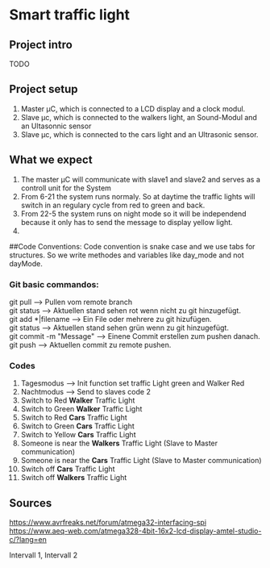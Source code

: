 <h1> Smart traffic light</h1>
<h2>Project intro</h2>
    <p> TODO</p>
<h2>Project setup</h2>
    <ol>
        <li>Master µC, which is connected to a LCD display and a clock modul.</li>
        <li>Slave µc, which is connected to the walkers light, an Sound-Modul and an Ultasonnic sensor</li>
        <li>Slave µc, which is connected to the cars light and an Ultrasonic sensor.</li>
    </ol>
<h2>What we expect</h3>
    <ol>
    <li>The master µC will communicate with slave1 and slave2 and serves as a controll unit for the System</li>
    <li>From 6-21 the system runs normaly. So at daytime the traffic lights will switch in an regulary cycle from red to green and back.</li>
    <li>From 22-5 the system runs on night mode so it will be independend because it only has to send the message to display yellow light. </li>
    <li></li>
    </ol>

    
##Code Conventions:
Code convention is snake case and we use tabs for structures.
So we write methodes and variables like day_mode and not dayMode.


### Git basic commandos:
git pull  --> Pullen vom remote branch <br />
git status --> Aktuellen stand sehen rot wenn nicht zu git hinzugefügt. <br />
git add *|filename --> Ein File oder mehrere zu git hizufügen. <br />
git status --> Aktuellen stand sehen grün wenn zu git hinzugefügt. <br />
git commit -m "Message" --> Einene Commit erstellen zum pushen danach. <br />
git push --> Aktuellen commit zu remote pushen. <br />

### Codes 
1) Tagesmodus -->  Init function set traffic Light green and Walker Red
2) Nachtmodus --> Send to slaves code 2
3) Switch to Red <b>Walker</b> Traffic Light
4) Switch to Green <b>Walker</b> Traffic Light
5) Switch to Red <b>Cars</b> Traffic Light
6) Switch to Green <b>Cars</b> Traffic Light
7) Switch to Yellow <b>Cars</b> Traffic Light
8) Someone is near the <b>Walkers</b> Traffic Light (Slave to Master communication)
9) Someone is near the <b>Cars</b> Traffic Light (Slave to Master communication)
10) Switch off <b>Cars</b> Traffic Light
11) Switch off <b>Walkers</b> Traffic Light

## Sources 
https://www.avrfreaks.net/forum/atmega32-interfacing-spi
https://www.aeq-web.com/atmega328-4bit-16x2-lcd-display-amtel-studio-c/?lang=en

Intervall 1, Intervall 2

